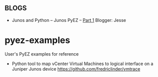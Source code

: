 ## BLOGS

* Junos and Python – Junos PyEZ – [Part 1](http://www.networkers.fi/blog/junos-and-python-junos-pyez-part-1/)
  Blogger: Jesse

# pyez-examples
User's PyEZ examples for reference

* Python tool to map vCenter Virtual Machines to logical interface on a Juniper Junos device
  https://github.com/fredriclinder/vmtrace


